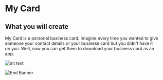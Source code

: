 
# My Card

## What you will create

My Card is a personal business card. Imagine every time you wanted to give someone your contact details or your business card but you didn't have it on you. Well, now you can get them to download your business card as an app.

![alt text](https://raw.githubusercontent.com/Harmanjit14/Project-Images/master/my_info.png?token=ANHBDQ74ZHYDKNE5FSRPP527BRFGE)


![End Banner](https://github.com/londonappbrewery/Images/blob/master/readme-end-banner.png)
